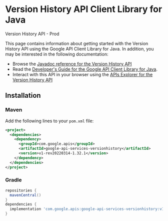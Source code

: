# Version History API Client Library for Java

Version History API - Prod

This page contains information about getting started with the Version History API
using the Google API Client Library for Java. In addition, you may be interested
in the following documentation:

* Browse the [Javadoc reference for the Version History API][javadoc]
* Read the [Developer's Guide for the Google API Client Library for Java][google-api-client].
* Interact with this API in your browser using the [APIs Explorer for the Version History API][api-explorer]

## Installation

### Maven

Add the following lines to your `pom.xml` file:

```xml
<project>
  <dependencies>
    <dependency>
      <groupId>com.google.apis</groupId>
      <artifactId>google-api-services-versionhistory</artifactId>
      <version>v1-rev20220314-1.32.1</version>
    </dependency>
  </dependencies>
</project>
```

### Gradle

```gradle
repositories {
  mavenCentral()
}
dependencies {
  implementation 'com.google.apis:google-api-services-versionhistory:v1-rev20220314-1.32.1'
}
```

[javadoc]: https://googleapis.dev/java/google-api-services-versionhistory/latest/index.html
[google-api-client]: https://github.com/googleapis/google-api-java-client/
[api-explorer]: https://developers.google.com/apis-explorer/#p/versionhistory/v1/
